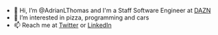 - 👋 Hi, I’m @AdrianLThomas and I'm a Staff Software Engineer at [DAZN](https://www.dazn.com)
- 👀 I’m interested in pizza, programming and cars
- 📫 Reach me at [Twitter](https://twitter.com/AdrianLThomas/) or [LinkedIn](https://www.linkedin.com/in/adrianthomas/)
